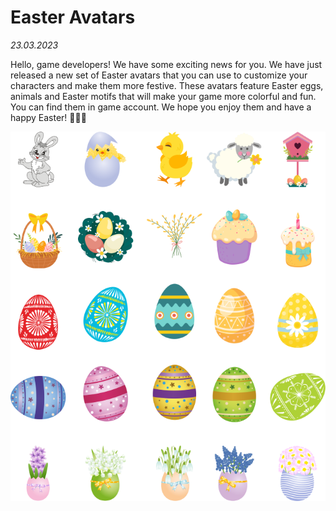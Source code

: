 ﻿# Easter Avatars

 _23.03.2023_

Hello, game developers! We have some exciting news for you. We have just released a new set of Easter avatars that you can use to customize your characters and make them more festive. These avatars feature Easter eggs, animals and Easter motifs that will make your game more colorful and fun. You can find them in game account.
We hope you enjoy them and have a happy Easter! 🐰🥚🌷

![New Easters avatars](images/easter-avatars.png)
